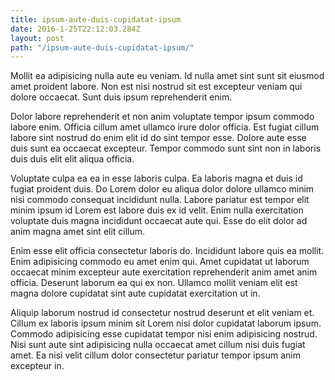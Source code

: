 ```yaml
---
title: ipsum-aute-duis-cupidatat-ipsum
date: 2016-1-25T22:12:03.284Z
layout: post
path: "/ipsum-aute-duis-cupidatat-ipsum/"
---
```


Mollit ea adipisicing nulla aute eu veniam. Id nulla amet sint sunt sit eiusmod amet proident labore. Non est nisi nostrud sit est excepteur veniam qui dolore occaecat. Sunt duis ipsum reprehenderit enim.

Dolor labore reprehenderit et non anim voluptate tempor ipsum commodo labore enim. Officia cillum amet ullamco irure dolor officia. Est fugiat cillum labore sint nostrud do enim elit id do sint tempor esse. Dolore aute esse duis sunt ea occaecat excepteur. Tempor commodo sunt sint non in laboris duis duis elit elit aliqua officia.

Voluptate culpa ea ea in esse laboris culpa. Ea laboris magna et duis id fugiat proident duis. Do Lorem dolor eu aliqua dolor dolore ullamco minim nisi commodo consequat incididunt nulla. Labore pariatur est tempor elit minim ipsum id Lorem est labore duis ex id velit. Enim nulla exercitation voluptate duis magna incididunt occaecat aute qui. Esse do elit dolor ad anim magna amet sint elit cillum.

Enim esse elit officia consectetur laboris do. Incididunt labore quis ea mollit. Enim adipisicing commodo eu amet enim qui. Amet cupidatat ut laborum occaecat minim excepteur aute exercitation reprehenderit anim amet anim officia. Deserunt laborum ea qui ex non. Ullamco mollit veniam elit est magna dolore cupidatat sint aute cupidatat exercitation ut in.

Aliquip laborum nostrud id consectetur nostrud deserunt et elit veniam et. Cillum ex laboris ipsum minim sit Lorem nisi dolor cupidatat laborum ipsum. Commodo adipisicing esse cupidatat tempor nisi enim adipisicing nostrud. Nisi sunt aute sint adipisicing nulla occaecat amet cillum nisi duis fugiat amet. Ea nisi velit cillum dolor consectetur pariatur tempor ipsum anim excepteur in.